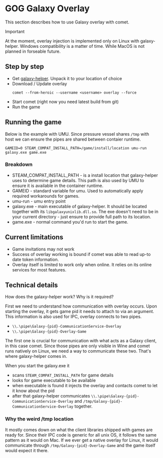# GOG Galaxy Overlay

This section describes how to use Galaxy overlay with comet.

> [!IMPORTANT]
> At the moment, overlay injection is implemented only on Linux with galaxy-helper.
> Windows compatibility is a matter of time. While MacOS is not planned in forseable future.

## Step by step

- Get [galaxy-helper](https://github.com/imLinguin/galaxy-helper). Unpack it to your location of choice
- Download / Update overlay
  ```
  comet --from-heroic --username <username> overlay --force
  ```
- Start comet (right now you need latest build from git)
- Run the game

## Running the game

Below is the example with UMU. Since pressure vessel shares `/tmp` with host we can ensure the pipes are shared between contaier runtime.

```
GAMEID=0 STEAM_COMPAT_INSTALL_PATH=/game/install/location umu-run galaxy.exe game.exe
```

### Breakdown

- STEAM_COMPAT_INSTALL_PATH - is a install location that galaxy-helper uses to determine game details. This path is also used by UMU to ensure it is available in the container runtime.
- GAMEID - standard variable for umu. Used to automatically apply required workarounds for games.
- umu-run - umu entry point
- galaxy.exe - main executable of galaxy-helper. It should be located together with its `libgalaxyunixlib.dll.so`. The exe doesn't need to be in your current directory - just ensure to provide full path to its location.
- game.exe - normal command you'd run to start the game.

## Current limitations

- Game invitations may not work
- Success of overlay working is bound if comet was able to read up-to date token information.
- Overlay itself is limited to work only when online. It relies on its online services for most features.

## Technical details

How does the galaxy-helper work? Why is it required?

First we need to understand how communication with overlay occurs. Upon starting the overlay, it gets game pid it needs to attach to via an argument. This information is also used for IPC, overlay connects to two pipes.

- `\\.\pipe\Galaxy-{pid}-CommunicationService-Overlay`
- `\\.\pipe\Galaxy-{pid}-Overlay-Game`

The first one is crucial for communication with what acts as a Galaxy client, in this case comet. Since those pipes are only visible in Wine and comet runs natively on Linux, we need a way to communicate these two. That's where galaxy-helper comes in.

When you start the galaxy.exe it

- scans `STEAM_COMPAT_INSTALL_PATH` for game details
- looks for game executable to be available
- when executable is found it injects the overlay and contacts comet to let it know about the pid
- after that galaxy-helper communicates `\\.\pipe\Galaxy-{pid}-CommunicationService-Overlay` and `/tmp/Galaxy-{pid}-CommunicationService-Overlay` together.

### Why the weird /tmp location

It mostly comes down on what the client libraries shipped with games are ready for. Since their IPC code is generic for all unix OS, it follows the same pattern as it would on Mac. If we ever get a native overlay for Linux, it would communicate through `/tmp/Galaxy-{pid}-Overlay-Game` and the game itself would expect it there.
